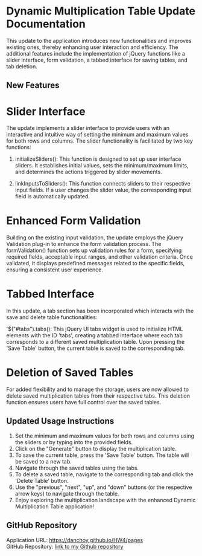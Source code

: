 # Dynamic Multiplication Table Update Documentation
This update to the application introduces new functionalities and improves existing ones, thereby enhancing user interaction and efficiency. The additional features include the implementation of jQuery functions like a slider interface, form validation, a tabbed interface for saving tables, and tab deletion.

## New Features

# Slider Interface
The update implements a slider interface to provide users with an interactive and intuitive way of setting the minimum and maximum values for both rows and columns. The slider functionality is facilitated by two key functions:

1. initializeSliders(): This function is designed to set up user interface sliders. It establishes initial values, sets the minimum/maximum limits, and determines the actions triggered by slider movements.

2. linkInputsToSliders(): This function connects sliders to their respective input fields. If a user changes the slider value, the corresponding input field is automatically updated.

# Enhanced Form Validation
Building on the existing input validation, the update employs the jQuery Validation plug-in to enhance the form validation process. The formValidation() function sets up validation rules for a form, specifying required fields, acceptable input ranges, and other validation criteria. Once validated, it displays predefined messages related to the specific fields, ensuring a consistent user experience.

# Tabbed Interface
In this update, a tab section has been incorporated which interacts with the save and delete table functionalities:

'$("#tabs").tabs(): This jQuery UI tabs widget is used to initialize HTML elements with the ID 'tabs', creating a tabbed interface where each tab corresponds to a different saved multiplication table. Upon pressing the 'Save Table' button, the current table is saved to the corresponding tab.

# Deletion of Saved Tables
For added flexibility and to manage the storage, users are now allowed to delete saved multiplication tables from their respective tabs. This deletion function ensures users have full control over the saved tables.

## Updated Usage Instructions

1. Set the minimum and maximum values for both rows and columns using the sliders or by typing into the provided fields.
2. Click on the "Generate" button to display the multiplication table.
3. To save the current table, press the 'Save Table' button. The table will be saved to a new tab.
4. Navigate through the saved tables using the tabs.
5. To delete a saved table, navigate to the corresponding tab and click the 'Delete Table' button.
6. Use the "previous", "next", "up", and "down" buttons (or the respective arrow keys) to navigate through the table.
7. Enjoy exploring the multiplication landscape with the enhanced Dynamic Multiplication Table application!


## GitHub Repository  
Application URL: https://danchoy.github.io/HW4/pages  
GitHub Repository: [link to my Github repository](https://danchoy.github.io/HW4/pages/)
